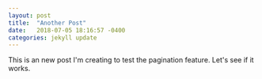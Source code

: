 ```yaml
---
layout: post
title:  "Another Post"
date:   2018-07-05 18:16:57 -0400
categories: jekyll update
---
```


This is an new post I'm creating to test the pagination feature. Let's see if it works.
